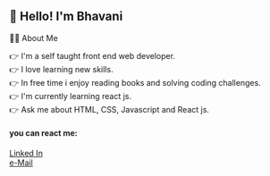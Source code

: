   ## 👋 Hello! I'm Bhavani
     
   🙋‍♀️ About Me
   
   👉 I'm a self taught front end web developer. \
   👉 I love learning new skills. \
   👉 In free time i enjoy reading books and solving coding challenges.\
   👉 I'm currently learning react js. \
   👉 Ask me about HTML, CSS, Javascript and React js.
   
  #### you can react me:
  
  [Linked In](https://www.linkedin.com/in/bhavani-bolloju-9ba34b241)  </br>
  [e-Mail](bhavani.bolloju@gmail.com)
  
      
   
   
   

 

